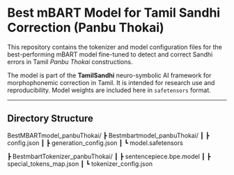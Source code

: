 # Best mBART Model for Tamil Sandhi Correction (Panbu Thokai)

This repository contains the tokenizer and model configuration files for the best-performing mBART model fine-tuned to detect and correct Sandhi errors in Tamil *Panbu Thokai* constructions.

The model is part of the **TamilSandhi** neuro-symbolic AI framework for morphophonemic correction in Tamil. It is intended for research use and reproducibility. Model weights are included here in `safetensors` format.

---

## Directory Structure
BestMBARTmodel_panbuThokai/
┣  Bestmbartmodel_panbuThokai/
┃ ┣ config.json
┃ ┣ generation_config.json
┃ ┗ model.safetensors

┣ BestmbartTokenizer_panbuThokai/
┃ ┣ sentencepiece.bpe.model
┃ ┣ special_tokens_map.json
┃ ┗ tokenizer_config.json
